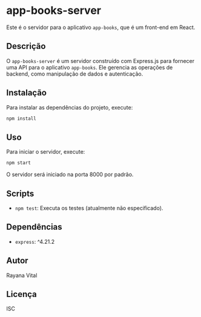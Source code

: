 # app-books-server

Este é o servidor para o aplicativo `app-books`, que é um front-end em React.

## Descrição

O `app-books-server` é um servidor construído com Express.js para fornecer uma API para o aplicativo `app-books`. Ele gerencia as operações de backend, como manipulação de dados e autenticação.

## Instalação

Para instalar as dependências do projeto, execute:

```sh
npm install
```

## Uso

Para iniciar o servidor, execute:

```sh
npm start
```

O servidor será iniciado na porta 8000 por padrão.

## Scripts

- `npm test`: Executa os testes (atualmente não especificado).

## Dependências

- `express`: ^4.21.2

## Autor

Rayana Vital

## Licença

ISC